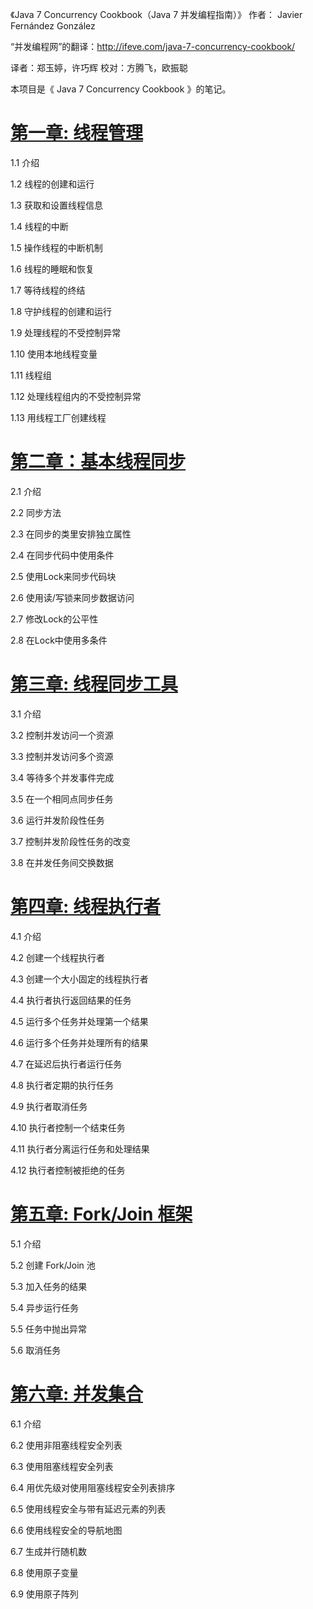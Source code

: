 《Java 7 Concurrency Cookbook（Java 7 并发编程指南）》   作者： Javier Fernández González

“并发编程网”的翻译：http://ifeve.com/java-7-concurrency-cookbook/

译者：郑玉婷，许巧辉 校对：方腾飞，欧振聪  

本项目是《 Java 7 Concurrency Cookbook 》的笔记。

# [第一章: 线程管理](docs/chapter1.md)

1.1 介绍 

1.2 线程的创建和运行 

1.3 获取和设置线程信息 

1.4 线程的中断 

1.5 操作线程的中断机制 

1.6 线程的睡眠和恢复 

1.7 等待线程的终结 

1.8 守护线程的创建和运行 

1.9 处理线程的不受控制异常 

1.10 使用本地线程变量

1.11 线程组

1.12 处理线程组内的不受控制异常

1.13 用线程工厂创建线程

# [第二章：基本线程同步](docs/chapter2.md)

2.1 介绍 

2.2 同步方法 

2.3 在同步的类里安排独立属性

2.4 在同步代码中使用条件

2.5 使用Lock来同步代码块

2.6 使用读/写锁来同步数据访问

2.7 修改Lock的公平性

2.8 在Lock中使用多条件

# [第三章: 线程同步工具](docs/chapter3.md)

3.1 介绍

3.2 控制并发访问一个资源

3.3 控制并发访问多个资源

3.4 等待多个并发事件完成

3.5 在一个相同点同步任务

3.6 运行并发阶段性任务

3.7 控制并发阶段性任务的改变

3.8 在并发任务间交换数据

# [第四章: 线程执行者](docs/chapter4.md)

4.1 介绍 

4.2 创建一个线程执行者 

4.3 创建一个大小固定的线程执行者 

4.4 执行者执行返回结果的任务 

4.5 运行多个任务并处理第一个结果 

4.6 运行多个任务并处理所有的结果

4.7 在延迟后执行者运行任务

4.8 执行者定期的执行任务

4.9 执行者取消任务 

4.10 执行者控制一个结束任务 

4.11 执行者分离运行任务和处理结果 

4.12 执行者控制被拒绝的任务

# [第五章: Fork/Join 框架](docs/chapter5.md)

5.1 介绍 

5.2 创建 Fork/Join 池 

5.3 加入任务的结果 

5.4 异步运行任务 

5.5 任务中抛出异常

5.6 取消任务

# [第六章: 并发集合](docs/chapter6.md)

6.1 介绍 

6.2 使用非阻塞线程安全列表 

6.3 使用阻塞线程安全列表 

6.4 用优先级对使用阻塞线程安全列表排序

6.5 使用线程安全与带有延迟元素的列表 

6.6 使用线程安全的导航地图

6.7 生成并行随机数 

6.8 使用原子变量

6.9 使用原子阵列 